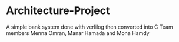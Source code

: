 # Architecture-Project
A simple bank system done with verlilog then converted into C
Team members Menna Omran, Manar Hamada and Mona Hamdy
